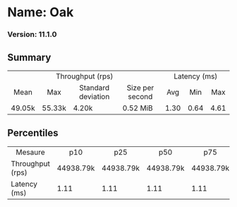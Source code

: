 # Name: Oak 
  
  ### Version: 11.1.0

## Summary
<table>
<tr>
    <td align="center" colspan="4">Throughput (rps)</td>
    <td align="center" colspan="3">Latency (ms)</td>
</tr>
<tr>
    <td align="center">Mean</td>
    <td align="center">Max</td>
    <td align="center">Standard deviation</td>
    <td align="center">Size per second</td>
    <td align="center">Avg</td>
    <td align="center">Min</td>
    <td align="center">Max</td>
</tr>
<tr>
    <td>49.05k</td>
    <td>55.33k</td>
    <td>4.20k</td>
    <td>0.52 MiB</td>
    <td>1.30</td>
    <td>0.64</td>
    <td>4.61</td>
</tr>
</table>

## Percentiles

<table>
<tr>
  <td align="center">Mesaure</td>
  <td align="center">p10</td>
  <td align="center">p25</td>
  <td align="center">p50</td>
  <td align="center">p75</td>
  <td align="center">p90</td>
  <td align="center">p95</td>
  <td align="center">p99</td>
</tr>
<tr>
  <td>Throughput (rps)</td>
  <td>44938.79k</td>
  <td>44938.79k</td>
  <td>44938.79k</td>
  <td>44938.79k</td>
  <td>52854.53k</td>
  <td>53206.44k</td>
  <td>55328.36k</td>
</tr>
<tr>
  <td>Latency (ms)</td>
  <td>1.11</td>
  <td>1.11</td>
  <td>1.11</td>
  <td>1.11</td>
  <td>1.69</td>
  <td>1.82</td>
  <td>2.33</td>
</tr>
</table>
